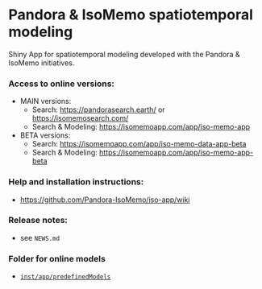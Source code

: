 # Pandora & IsoMemo spatiotemporal modeling
Shiny App for spatiotemporal modeling developed with the Pandora & IsoMemo initiatives.

### Access to online versions:
- MAIN versions: 
  - Search: https://pandorasearch.earth/ or https://isomemosearch.com/
  - Search & Modeling: https://isomemoapp.com/app/iso-memo-app
- BETA versions:
  - Search: https://isomemoapp.com/app/iso-memo-data-app-beta
  - Search & Modeling: https://isomemoapp.com/app/iso-memo-app-beta

### Help and installation instructions:
- https://github.com/Pandora-IsoMemo/iso-app/wiki

### Release notes:
- see `NEWS.md`

### Folder for online models
- [`inst/app/predefinedModels`](https://github.com/Pandora-IsoMemo/iso-app/tree/main/inst/app/predefinedModels)
